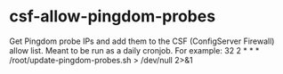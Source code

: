 csf-allow-pingdom-probes
========================
Get Pingdom probe IPs and add them to the CSF (ConfigServer Firewall) allow list. Meant to be run as a daily cronjob. For example:
    32 2 * * * /root/update-pingdom-probes.sh > /dev/null 2>&1
